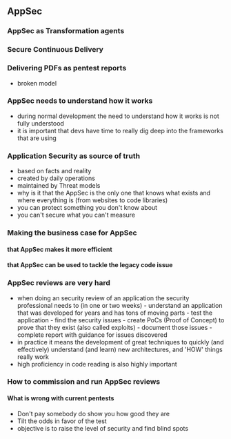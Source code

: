 ## AppSec

### AppSec as Transformation agents

### Secure Continuous Delivery

### Delivering PDFs as pentest reports

- broken model

### AppSec needs to understand how it works

- during normal development the need to understand how it works is not fully understood
- it is important that devs have time to really dig deep into the frameworks that are using

### Application Security as source of truth

  - based on facts and reality
  - created by daily operations
  - maintained by Threat models
  - why is it that the AppSec is the only one that knows what exists and where everything is (from websites to code libraries)
  - you can protect something you don't know about
  - you can't secure what you can't measure

### Making the business case for AppSec

#### that AppSec makes it more efficient

#### that AppSec can be used to tackle the legacy code issue


### AppSec reviews are very hard

  -  when doing an security review of an application the security professional needs to (in one or two weeks)
    - understand an application that was developed for years and has tons of moving parts
    - test the application
    - find the security issues
    - create PoCs (Proof of Concept) to prove that they exist (also called exploits)
    - document those issues
    - complete report with guidance for issues discovered
  - in practice it means the development of great techniques to quickly (and effectively) understand (and learn) new architectures, and 'HOW' things really work
  - high proficiency in code reading is also highly important

### How to commission and run AppSec reviews

#### What is wrong with current pentests

- Don't pay somebody do show you how good they are
- Tilt the odds in favor of the test
- objective is to raise the level of security and find blind spots
